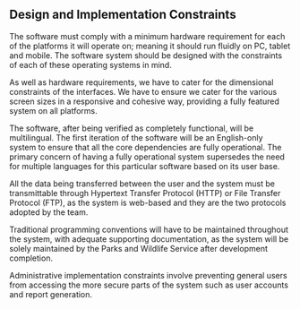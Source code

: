 ## Design and Implementation Constraints

The software must comply with a minimum hardware requirement for each of the platforms it will operate on; meaning it should run fluidly on PC, tablet and mobile. The software system should be designed with the constraints of each of these operating systems in mind.

As well as hardware requirements, we have to cater for the dimensional constraints of the interfaces. We have to ensure we cater for the various screen sizes in a responsive and cohesive way, providing a fully featured system on all platforms.

The software, after being verified as completely functional, will be multilingual. The first iteration of the software will be an English-only system to ensure that all the core dependencies are fully operational. The primary concern of having a fully operational system supersedes the need for multiple languages for this particular software based on its user base.

All the data being transferred between the user and the system must be transmittable through Hypertext Transfer Protocol (HTTP) or File Transfer Protocol (FTP), as the system is web-based and they are the two protocols adopted by the team.

Traditional programming conventions will have to be maintained throughout the system, with adequate supporting documentation, as the system will be solely maintained by the Parks and Wildlife Service after development completion.

Administrative implementation constraints involve preventing general users from accessing the more secure parts of the system such as user accounts and report generation.